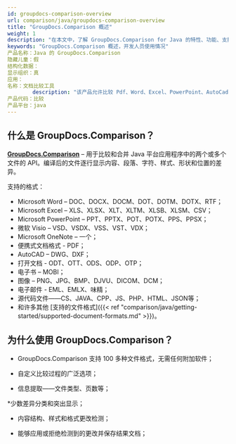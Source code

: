 ```yaml
---
id: groupdocs-comparison-overview
url: comparison/java/groupdocs-comparison-overview
title: "GroupDocs.Comparison 概述"
weight: 1
description: "在本文中，了解 GroupDocs.Comparison for Java 的特性、功能、支持的文件格式和开发人员使用 - 用于比较两个或多个文件并获得它们之间差异的 API。"
keywords: "GroupDocs.Comparison 概述，开发人员使用情况"
产品名称：Java 的 GroupDocs.Comparison
隐藏儿童：假
结构化数据：
显示组织：真
应用：
名称：文档比较工具
        description: "该产品允许比较 Pdf、Word、Excel、PowerPoint、AutoCad、图像、代码和更多文件格式。比较 API 还支持接受或拒绝更改、提取文档信息和生成比较报告"
产品代码：比较
产品平台：java
---
```

## 什么是 GroupDocs.Comparison？
**[GroupDocs.Comparison](https://products.groupdocs.com/comparison/java)** – 用于比较和合并 Java 平台应用程序中的两个或多个文件的 API。编译后的文件逐行显示内容、段落、字符、样式、形状和位置的差异。

支持的格式：

* Microsoft Word – DOC、DOCX、DOCM、DOT、DOTM、DOTX、RTF；
* Microsoft Excel – XLS、XLSX、XLT、XLTM、XLSB、XLSM、CSV；
* Microsoft PowerPoint – PPT、PPTX、POT、POTX、PPS、PPSX；
* 微软 Visio – VSD、VSDX、VSS、VST、VDX；
* Microsoft OneNote – 一个；
* 便携式文档格式 - PDF；
* AutoCAD – DWG、DXF；
* 打开文档 - ODT、OTT、ODS、ODP、OTP；
* 电子书 – MOBI；
* 图像 – PNG、JPG、BMP、DJVU、DICOM、DCM；
* 电子邮件 - EML、EMLX、味精；
* 源代码文件——CS、JAVA、CPP、JS、PHP、HTML、JSON等；
* 和许多其他 [支持的文件格式]({{< ref "comparison/java/getting-started/supported-document-formats.md" >}})。
    


## 为什么使用 GroupDocs.Comparison？

* GroupDocs.Comparison 支持 100 多种文件格式，无需任何附加软件；

* 自定义比较过程的广泛选项；

* 信息提取——文件类型、页数等；

*少数差异分类和突出显示；

* 内容结构、样式和格式更改检测；

* 能够应用或拒绝检测到的更改并保存结果文档；

